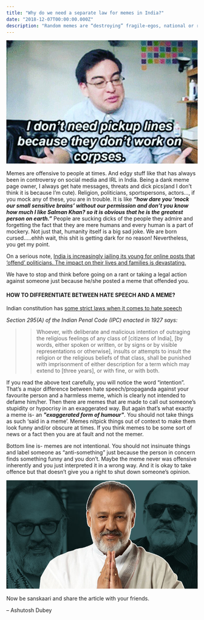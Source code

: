 ```yaml
---
title: "Why do we need a separate law for memes in India?"
date: "2018-12-07T00:00:00.000Z"
description: "Random memes are “destroying” fragile-egos, national or religious sentiments, political beliefs of people with low IQ and what not. And it is high time we need a separate law for memes in India!"
---
```


![joji](./meme.jpg)

Memes are offensive to people at times. And edgy stuff like that has always been in controversy on social media and IRL in India. Being a dank meme page owner, I always get hate messages, threats and dick pics(and I don’t think it is because I’m cute). Religion, politicians, sportspersons, actors…, if you mock any of these, you are in trouble. It is like ___“how dare you ‘mock our small sensitive brains’ without our permission and don’t you know how much I like Salman Khan? so it is obvious that he is the greatest person on earth.”___ People are sucking dicks of the people they admire and forgetting the fact that they are mere humans and every human is a part of mockery. Not just that, humanity itself is a big sad joke. We are born cursed…..ehhh wait, this shit is getting dark for no reason! Nevertheless, you get my point.

On a serious note, <a href="https://www.livemint.com/Politics/sWTiTg8jscRZpKwSPN25UN/Prisoners-of-memes-social-media-victims.html" target="_blank">India is increasingly jailing its young for online posts that ‘offend’ politicians. The impact on their lives and families is devastating.</a>

We have to stop and think before going on a rant or taking a legal action against someone just because he/she posted a meme that offended you. 

#### HOW TO DIFFERENTIATE BETWEEN HATE SPEECH AND A MEME?

Indian constitution has <a href="https://en.wikipedia.org/wiki/Hate_speech_laws_in_India" target="_blank">some strict laws when it comes to hate speech</a>

_Section 295(A) of the Indian Penal Code (IPC) enacted in 1927 says:_

>>Whoever, with deliberate and malicious intention of outraging the religious feelings of any class of [citizens of India], [by words, either spoken or written, or by signs or by visible representations or otherwise], insults or attempts to insult the religion or the religious beliefs of that class, shall be punished with imprisonment of either description for a term which may extend to [three years], or with fine, or with both.

If you read the above text carefully, you will notice the word “intention”. That’s a major difference between hate speech/propaganda against your favourite person and a harmless meme, which is clearly not intended to defame him/her. Then there are memes that are made to call out someone’s stupidity or hypocrisy in an exaggerated way. But again that’s what exactly a meme is- an ___"exaggerated form of humour"___. You should not take things as such ‘said in a meme’. Memes nitpick things out of context to make them look funny and/or obscure at times.  If you think memes to be some sort of news or a fact then you are at fault and not the memer. 

Bottom line is- memes are not intentional. You should not insinuate things and label someone as “anti-something” just because the person in concern finds something funny and you don’t. Maybe the meme never was offensive inherently and you just interpreted it in a wrong way. And it is okay to take offence but that doesn’t give you a right to shut down someone’s opinion.

![alok-nath](./Alok-Nath.jpg)

Now be sanskaari and share the article with your friends.

– Ashutosh Dubey